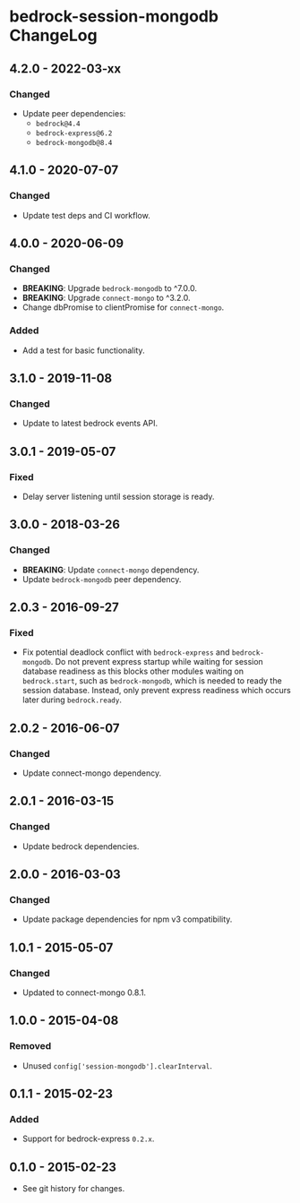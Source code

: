 # bedrock-session-mongodb ChangeLog

## 4.2.0 - 2022-03-xx

### Changed
- Update peer dependencies:
  - `bedrock@4.4`
  - `bedrock-express@6.2`
  - `bedrock-mongodb@8.4`

## 4.1.0 - 2020-07-07

### Changed
- Update test deps and CI workflow.

## 4.0.0 - 2020-06-09

### Changed
- **BREAKING**: Upgrade `bedrock-mongodb` to ^7.0.0.
- **BREAKING**: Upgrade `connect-mongo` to ^3.2.0.
- Change dbPromise to clientPromise for `connect-mongo`.

### Added
- Add a test for basic functionality.

## 3.1.0 - 2019-11-08

### Changed
- Update to latest bedrock events API.

## 3.0.1 - 2019-05-07

### Fixed
- Delay server listening until session storage is ready.

## 3.0.0 - 2018-03-26

### Changed
- **BREAKING**: Update `connect-mongo` dependency.
- Update `bedrock-mongodb` peer dependency.

## 2.0.3 - 2016-09-27

### Fixed
- Fix potential deadlock conflict with `bedrock-express` and
  `bedrock-mongodb`. Do not prevent express startup while
  waiting for session database readiness as this blocks other
  modules waiting on `bedrock.start`, such as `bedrock-mongodb`,
  which is needed to ready the session database. Instead, only
  prevent express readiness which occurs later during `bedrock.ready`.

## 2.0.2 - 2016-06-07

### Changed
- Update connect-mongo dependency.

## 2.0.1 - 2016-03-15

### Changed
- Update bedrock dependencies.

## 2.0.0 - 2016-03-03

### Changed
- Update package dependencies for npm v3 compatibility.

## 1.0.1 - 2015-05-07

### Changed
- Updated to connect-mongo 0.8.1.

## 1.0.0 - 2015-04-08

### Removed
- Unused `config['session-mongodb'].clearInterval`.

## 0.1.1 - 2015-02-23

### Added
- Support for bedrock-express `0.2.x`.

## 0.1.0 - 2015-02-23

- See git history for changes.
